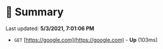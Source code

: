 # 📖 Summary
Last updated: **5/3/2021, 7:01:06 PM**

- `GET` [https://google.com](https://google.com) - **Up** (103ms)

